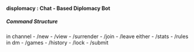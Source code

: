 #### displomacy : Chat - Based Diplomacy Bot

##### Command Structure
in channel
    - /new
    - /view
    - /surrender
    - /join
    - /leave
either
    - /stats
    - /rules
in dm
    - /games
    - /history
    - /lock
    - /submit